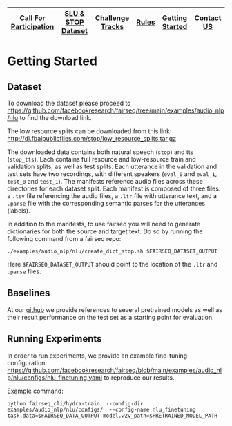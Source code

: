 | [Call For Participation](call_for_participation.md) | [SLU & STOP Dataset](semantic_parsing.md) | [Challenge Tracks](challenge_tracks.md) | [Rules](rules.md) | [Getting Started](getting_started.md) | [Contact US](contact_us.md)|
|------------------------|--------------------|------------------|-------|-----------------|------------|

# Getting Started
## Dataset
To download the dataset please proceed to https://github.com/facebookresearch/fairseq/tree/main/examples/audio_nlp/nlu to find the download link.

The low resource splits can be downloaded from this link: http://dl.fbaipublicfiles.com/stop/low_resource_splits.tar.gz 

The downloaded data contains both natural speech (`stop`) and tts (`stop_tts`). Each contains full resource and low-resource train and validation splits, as well as test splits. Each utterance in the validation and test sets have two recordings, with different speakers (`eval_0` and `eval_1`, `test_0` and `test_1`). The manifests reference audio files across these directories for each dataset split. Each manifest is composed of three files: a `.tsv` file referencing the audio files, a `.ltr` file with utterance text, and a `.parse` file with the corresponding semantic parses for the utterances (labels).

In addition to the manifests, to use fairseq you will need to generate dictionaries for both the source and target text. Do so by running the following command from a fairseq repo:

```
./examples/audio_nlp/nlu/create_dict_stop.sh $FAIRSEQ_DATASET_OUTPUT
```

Here `$FAIRSEQ_DATASET_OUTPUT` should point to the location of the `.ltr` and `.parse` files.

## Baselines
At our [github](https://github.com/facebookresearch/fairseq/blob/main/examples/audio_nlp/nlu/) we provide references to several pretrained models as well as their result performance on the test set as a starting point for evaluation.

## Running Experiments
In order to run experiments, we provide an example fine-tuning configuration: https://github.com/facebookresearch/fairseq/blob/main/examples/audio_nlp/nlu/configs/nlu_finetuning.yaml to reproduce our results. 

Example command: 

```
python fairseq_cli/hydra-train  --config-dir examples/audio_nlp/nlu/configs/  --config-name nlu_finetuning task.data=$FAIRSEQ_DATA_OUTPUT model.w2v_path=$PRETRAINED_MODEL_PATH
```
